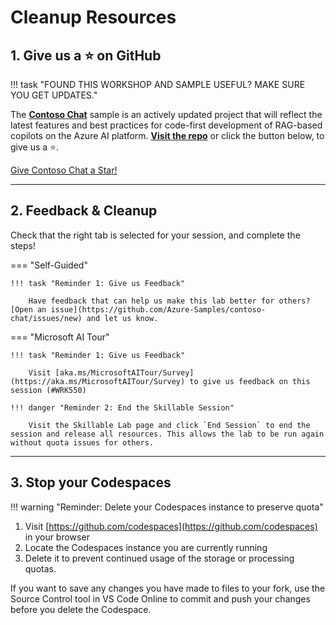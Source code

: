 # Cleanup Resources

## 1. Give us a ⭐️ on GitHub

!!! task "FOUND THIS WORKSHOP AND SAMPLE USEFUL? MAKE SURE YOU GET UPDATES."

The **[Contoso Chat](https://aka.ms/aitour/contoso-chat)** sample is an actively updated project that will reflect the latest features and best practices for code-first development of RAG-based copilots on the Azure AI platform. **[Visit the repo](https://aka.ms/aitour/contoso-chat)** or click the button below, to give us a ⭐️. 
<!-- Place this tag where you want the button to render. -->
<a class="github-button" href="https://github.com/Azure-Samples/contoso-chat" data-color-scheme="no-preference: light; light: light; dark: dark;" data-size="large" data-show-count="true" aria-label="Star Azure-Samples/contoso-chat on GitHub"> Give Contoso Chat a Star!</a>

---

## 2. Feedback & Cleanup

Check that the right tab is selected for your session, and complete the steps!

=== "Self-Guided"

    !!! task "Reminder 1: Give us Feedback"

        Have feedback that can help us make this lab better for others? [Open an issue](https://github.com/Azure-Samples/contoso-chat/issues/new) and let us know.

=== "Microsoft AI Tour"

    !!! task "Reminder 1: Give us Feedback"

        Visit [aka.ms/MicrosoftAITour/Survey](https://aka.ms/MicrosoftAITour/Survey) to give us feedback on this session (#WRK550)
      
    !!! danger "Reminder 2: End the Skillable Session"

        Visit the Skillable Lab page and click `End Session` to end the session and release all resources. This allows the lab to be run again without quota issues for others.

---

## 3. Stop your Codespaces

!!! warning "Reminder: Delete your Codespaces instance to preserve quota"
    
1. Visit [https://github.com/codespaces](https://github.com/codespaces) in your browser
1. Locate the Codespaces instance you are currently running 
1. Delete it to prevent continued usage of the storage or processing quotas.

If you want to save any changes you have made to files to your fork, use the Source Control tool in VS Code Online to commit and push your changes before you delete the Codespace.
